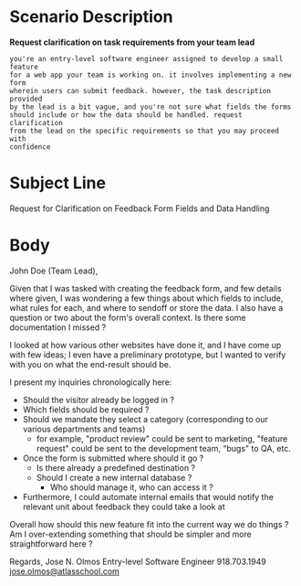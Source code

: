 # Scenario Description

**Request clarification on task requirements from your team lead**

```
you're an entry-level software engineer assigned to develop a small feature
for a web app your team is working on. it involves implementing a new form
wherein users can submit feedback. however, the task description provided
by the lead is a bit vague, and you're not sure what fields the forms
should include or how the data should be handled. request clarification
from the lead on the specific requirements so that you may proceed with
confidence
```

# Subject Line

Request for Clarification on Feedback Form Fields and Data Handling

# Body

John Doe (Team Lead),

Given that I was tasked with creating the feedback form, and few details
where given, I was wondering a few things about which fields to include,
what rules for each, and where to sendoff or store the data.  I also have a
question or two about the form's overall context. Is there some
documentation I missed ?

I looked at how various other websites have done it, and I have come up with
few ideas; I even have a preliminary prototype, but I wanted to verify with
you on what the end-result should be.

I present my inquiries chronologically here:

- Should the visitor already be logged in ?
- Which fields should be required ?
- Should we mandate they select a category (corresponding to our various
  departments and teams)
	- for example, "product review" could be sent to marketing, "feature
	  request" could be sent to the development team, "bugs" to QA, etc.
- Once the form is submitted where should it go ?
	- Is there already a predefined destination ?
	- Should I create a new internal database ?
		- Who should manage it, who can access it ?
- Furthermore, I could automate internal emails that would notify the
  relevant unit about feedback they could take a look at

Overall how should this new feature fit into the current way we do things ?
Am I over-extending something that should be simpler and more
straightforward here ?

Regards,
Jose N. Olmos
Entry-level Software Engineer
918.703.1949
jose.olmos@atlasschool.com
